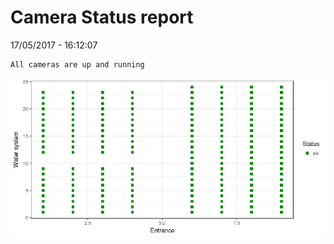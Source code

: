 Camera Status report
================
17/05/2017 - 16:12:07

    All cameras are up and running

![](camreport_files/figure-markdown_github/unnamed-chunk-2-1.png)
